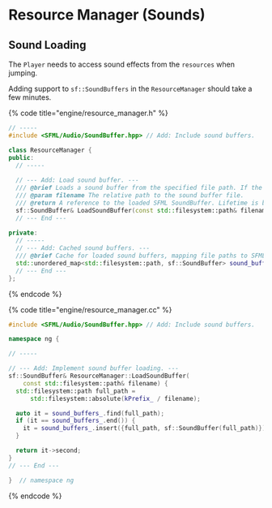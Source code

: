 # Resource Manager (Sounds)

## Sound Loading

The `Player` needs to access sound effects from the `resources` when jumping.

Adding support to `sf::SoundBuffers` in the `ResourceManager` should take a few minutes.

{% code title="engine/resource_manager.h" %}
```cpp
// -----
#include <SFML/Audio/SoundBuffer.hpp> // Add: Include sound buffers.

class ResourceManager {
public:
  // -----
  
  // --- Add: Load sound buffer. ---
  /// @brief Loads a sound buffer from the specified file path. If the sound buffer is already loaded, returns the cached instance.
  /// @param filename The relative path to the sound buffer file.
  /// @return A reference to the loaded SFML SoundBuffer. Lifetime is bound to the resource manager instance.
  sf::SoundBuffer& LoadSoundBuffer(const std::filesystem::path& filename);
  // --- End --- 
  
private:
  // -----  
  // --- Add: Cached sound buffers. ---
  /// @brief Cache for loaded sound buffers, mapping file paths to SFML SoundBuffers.
  std::unordered_map<std::filesystem::path, sf::SoundBuffer> sound_buffers_;
  // --- End ---
};
```
{% endcode %}

{% code title="engine/resource_manager.cc" %}
```cpp
#include <SFML/Audio/SoundBuffer.hpp> // Add: Include sound buffers.

namespace ng {

// -----

// --- Add: Implement sound buffer loading. ---
sf::SoundBuffer& ResourceManager::LoadSoundBuffer(
    const std::filesystem::path& filename) {
  std::filesystem::path full_path =
      std::filesystem::absolute(kPrefix_ / filename);

  auto it = sound_buffers_.find(full_path);
  if (it == sound_buffers_.end()) {
    it = sound_buffers_.insert({full_path, sf::SoundBuffer(full_path)}).first;
  }

  return it->second;
}
// --- End ---

}  // namespace ng
```
{% endcode %}
